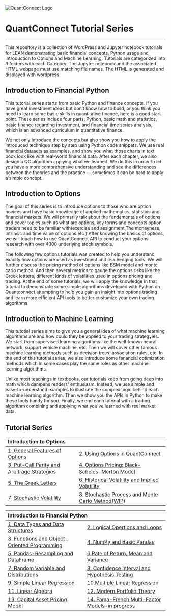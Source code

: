 ![QuantConnect Logo](https://cdn.quantconnect.com/web/i/logo-small.png)
# QuantConnect Tutorial Series
----------

This repository is a collection of WordPress and Jupyter notebook tutorials for LEAN demonstrating basic financial concepts, Python usage and introduction to Options and Machine Learning. Tutorials are categorized into 3 folders with each Category. The Jupyter notebook and the associated HTML webpage must use matching file names. The HTML is generated and displayed with wordpress.

## Introduction to Financial Python ##
This tutorial series starts from basic Python and finance concepts. If you have great investment ideas but don’t know how to build, or you think you need to learn some basic skills in quantitative finance, here is a good start point. These series include four parts: Python, basic math and statistics, basic finance regarding investment, and financial time series analysis, which is an advanced curriculum in quantitative finance.

We not only introduce the concepts but also show you how to apply the introduced technique step by step using Python code snippets. We use real financial datasets as examples, and show you what those charts in text book look like with real-world financial data. After each chapter, we also design a QC algorithm applying what we learned. We do this in order to let you have a more comprehensive understanding and see the differences between the theories and the practice — sometimes it can be hard to apply a simple concept.

## Introduction to Options ##
The goal of this series is to introduce options to those who are option novices and have basic knowledge of applied mathematics, statistics and financial markets. We will primarily talk about the fundamentals of options and cover topics such as what are options, key terms and concepts option traders need to be familiar with(exercise and assignment,The moneyness, Intrinsic and time value of options etc.) After knowing the basics of options, we will teach how to use QuantConnect API to conduct your options research with over 4000 underlying stock symbols.

The following few options tutorials was created to help you understand exactly how options are used as investment and risk hedging tools. We will further discuss the pricing method of options like BSM model and monte carlo method. And then several metrics to gauge the options risks like the Greek lettters, different kinds of volatilities used in options pricing and trading. At the end of some tutorials, we will apply the knowledge in that tutorial to demonstrate some simple algorithms developed with Python on Quantconnect attempting to help you gain an insight into options trading and learn more efficient API tools to better customize your own trading algorithms. 

## Introduction to Machine Learning ##
This tutotial series aims to give you a general idea of what machine learning algorithms are and how could they be applied to your trading strategyies. We start from supervised learning algorithms like the well-known neural network, support vehicle machine, etc. Then we will cover other famous machine learning methods such as decision trees, association rules, etc. In the end of this tutotial series, we also introduce some fanancial optimization methods which in some cases play the same roles as other machine learning algorithms.

Unlike most teachings in textbooks, our tutorials keep from going deep into math which dampens readers' enthusiasm. Instead, we use simple and easy-to-understand examples to illustrate the complex logic behind each machine learning algorithm. Then we show you the APIs in Python to make these tools handy for you. Finally, we end each tutorial with a trading algorithm combining and applying what you've learned with real market data.

## Tutorial Series ##

<table width="100%">
    <thead>
        <tr>
            <th colspan="2" align="left">Introduction to Options</th>
        </tr>
    </thead>
    <tbody>
        <tr>
            <td> <a href="https://www.quantconnect.com/tutorials/introduction-options-general-features-options/"> 1. General Features of Options </a> </td>
            <td> <a href="https://www.quantconnect.com/tutorials/introduction-options-using-options-in-quantconnect/"> 2. Using Options in QuantConnect </a> </td>
        </tr>
        <tr>
            <td> <a href="https://www.quantconnect.com/tutorials/introduction-options-put-call-parity-and-arbitrage-strategies/"> 3. Put-Call Parity and Arbitrage Strategies </a> </td>
            <td> <a href="https://www.quantconnect.com/tutorials/introduction-options-black-scholes-merton-model/"> 4. Options Pricing: Black-Scholes-Merton Model </a> </td>
        </tr>
        <tr>
            <td> <a href="https://www.quantconnect.com/tutorials/introduction-options-the-greek-letters/"> 5. The Greek Letters </a> </td>
            <td> <a href="https://www.quantconnect.com/tutorials/introduction-options-historical-volatility-implied-volatility/"> 6. Historical Volatility and Implied Volatility </a> </td>
        </tr>
        <tr>
            <td> <a href="https://www.quantconnect.com/tutorials/introduction-options-stochastic-volatility/
"> 7. Stochastic Volatility </a> </td>
            <td> <a href="8"> 8. Stochastic Process and Monte Carlo Method(WIP) </a> </td>
        </tr>
    </tbody>
</table>



<table width="100%">
    <thead>
        <tr>
            <th colspan="2" align="left">Introduction to Financial Python</th>
        </tr>
    </thead>
    <tbody>
        <tr>
            <td> <a href="https://www.quantconnect.com/tutorials/introduction-python-data-types-data-structures/"> 1. Data Types and Data Structures </a> </td>
            <td> <a href="https://www.quantconnect.com/tutorials/introduction-python-logical-operation-loop/"> 2. Logical Opertions and Loops </a> </td>
        </tr>
        <tr>
            <td> <a href="https://www.quantconnect.com/tutorials/introduction-python-functions-object-oriented-programming/"> 3. Functions and Object-Oriented Programming </a> </td>
            <td> <a href="https://www.quantconnect.com/tutorials/introduction-python-numpy-basic-pandas/"> 4. NumPy and Basic Pandas </a> </td>
        </tr>
        <tr>
            <td> <a href="https://www.quantconnect.com/tutorials/introduction-python-pandas-resampling-dataframe/"> 5. Pandas-Resampling and DataFrame </a> </td>
            <td> <a href="https://www.quantconnect.com/tutorials/introduction-python-rate-return-mean-variance/"> 6.Rate of Return, Mean and Variance </a> </td>
        </tr>
        <tr>
            <td> <a href="https://www.quantconnect.com/tutorials/introduction-python-random-variable-distributions/
"> 7. Random Variable and Distributions </a> </td>
            <td> <a href="https://www.quantconnect.com/tutorials/introduction-python-confidence-interval-hypothesis-testing/"> 8. Confidence Interval and Hypothesis Testing </a> </td>
        </tr>
 <tr>
            <td> <a href="https://www.quantconnect.com/tutorials/introduction-python-simple-linear-regression/">9. Simple Linear Regression </a> </td>
            <td> <a href="https://www.quantconnect.com/tutorials/introduction-python-multiple-linear-regression-residual-analysis/"> 10.Multiple Linear Regression </a> </td>
        </tr>
        
  <tr>
            <td> <a href="https://www.quantconnect.com/tutorials/introduction-python-linear-algebra/"> 11. Linear Algebra </a> </td>
            <td> <a href="https://www.quantconnect.com/tutorials/introduction-python-modern-portfolio-theory/"> 12. Modern Portfolio Theory </a> </td>
        </tr>
        
 <tr>
            <td> <a href="https://www.quantconnect.com/tutorials/capital-asset-pricing-model/">13. Capital Asset Pricing Model </a> </td>
            <td> <a href="None"> 14. Fama-French Multi-Factor Models-in progress </a> </td>
        </tr>
    </tbody>
</table>




[1]: https://www.quantconnect.com/tutorials/introduction-options-general-features-options/
